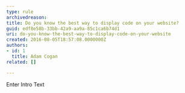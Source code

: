 ```yaml
---
type: rule
archivedreason: 
title: Do you know the best way to display code on your website?
guid: edf8e58b-33bb-42a9-aa9a-85c1ca6b74d1
uri: do-you-know-the-best-way-to-display-code-on-your-website
created: 2016-08-05T18:57:08.0000000Z
authors:
- id: 1
  title: Adam Cogan
related: []

---
```



Enter Intro Text
<br><excerpt class='endintro'></excerpt><br>



